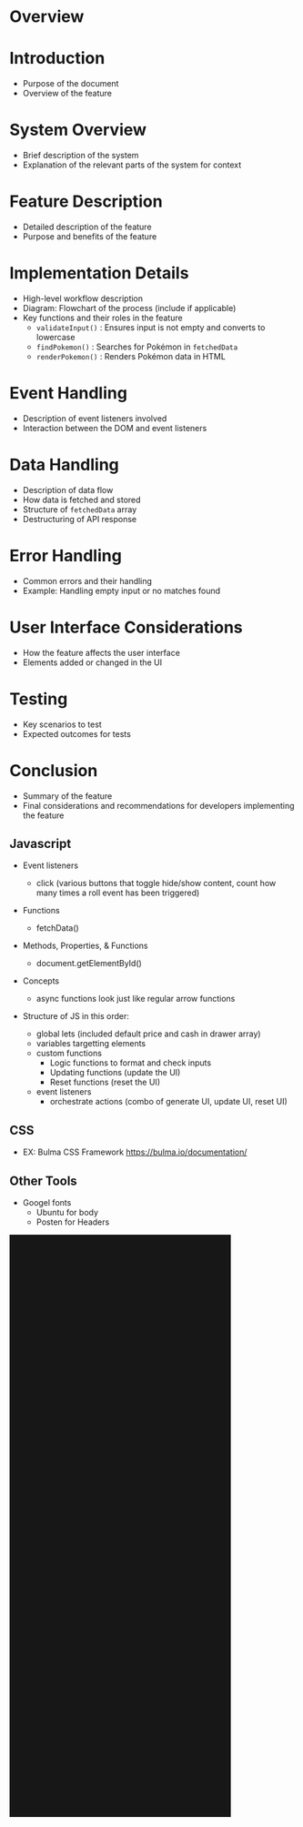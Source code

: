 # Overview

# Introduction

- Purpose of the document
- Overview of the feature

# System Overview

- Brief description of the system
- Explanation of the relevant parts of the system for context

# Feature Description

- Detailed description of the feature
- Purpose and benefits of the feature

# Implementation Details

- High-level workflow description
- Diagram: Flowchart of the process (include if applicable)
- Key functions and their roles in the feature
  - `validateInput()` : Ensures input is not empty and converts to lowercase
  - `findPokemon()` : Searches for Pokémon in `fetchedData`
  - `renderPokemon()` : Renders Pokémon data in HTML

# Event Handling

- Description of event listeners involved
- Interaction between the DOM and event listeners

# Data Handling

- Description of data flow
- How data is fetched and stored
- Structure of `fetchedData` array
- Destructuring of API response

# Error Handling

- Common errors and their handling
- Example: Handling empty input or no matches found

# User Interface Considerations

- How the feature affects the user interface
- Elements added or changed in the UI

# Testing

- Key scenarios to test
- Expected outcomes for tests

# Conclusion

- Summary of the feature
- Final considerations and recommendations for developers implementing the feature

## Javascript

- Event listeners

  - click (various buttons that toggle hide/show content, count how many times a roll event has been triggered)

- Functions

  - fetchData()

- Methods, Properties, & Functions

  - document.getElementById()

- Concepts

  - async functions look just like regular arrow functions

- Structure of JS in this order:
  - global lets (included default price and cash in drawer array)
  - variables targetting elements
  - custom functions
    - Logic functions to format and check inputs
    - Updating functions (update the UI)
    - Reset functions (reset the UI)
  - event listeners
    - orchestrate actions (combo of generate UI, update UI, reset UI)

## CSS

- EX: Bulma CSS Framework https://bulma.io/documentation/

## Other Tools

- Googel fonts
  - Ubuntu for body
  - Posten for Headers

![Pokemon IA Flow](assets/images/pokemon-ia-flow.png)
